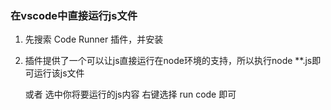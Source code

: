 


### 在vscode中直接运行js文件

1. 先搜索 Code Runner 插件，并安装

2. 插件提供了一个可以让js直接运行在node环境的支持，所以执行node **.js即可运行该js文件

    或者 选中你将要运行的js内容 右键选择 run code 即可
